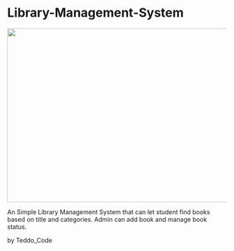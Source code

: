 # Library-Management-System

<img src ="img/mainScreen.PNG" width="5000" height= "400">

An Simple Library Management System that can let student find books based on title and categories. 
Admin can add book and manage book status.

by Teddo_Code
